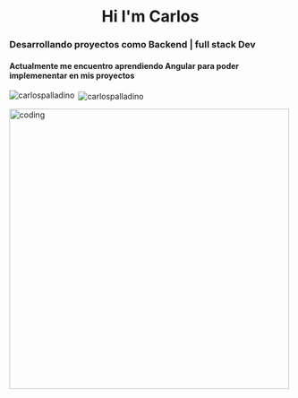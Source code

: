 <h1 align="center"> Hi I'm Carlos</h1>
<h3 align="left"> Desarrollando  proyectos como  Backend | full stack Dev</h3>
<h4 align="left">Actualmente me encuentro aprendiendo Angular para poder implemenentar en mis proyectos</h4>



<p><img align="left" src="https://github-readme-stats.vercel.app/api/top-langs?username=carlospalladino&show_icons=true&locale=en&layout=compact" alt="carlospalladino" /></p>

<p>&nbsp;<img align="center" src="https://github-readme-stats.vercel.app/api?username=carlospalladino&show_icons=true&locale=en" alt="carlospalladino" /></p>
<img aling="center" alt="coding" width="500" src="https://media.giphy.com/media/jTNG3RF6EwbkpD4LZx/giphy.gif">

